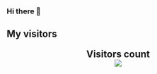 ### Hi there 👋

<!--
**HectorZetino/HectorZetino** is a ✨ _special_ ✨ repository because its `README.md` (this file) appears on your GitHub profile.

Here are some ideas to get you started:

- 🔭 I’m currently working on ...
- 🌱 I’m currently learning ...
- 👯 I’m looking to collaborate on ...
- 🤔 I’m looking for help with ...
- 💬 Ask me about ...
- 📫 How to reach me: ...
- 😄 Pronouns: ...
- ⚡ Fun fact: ...
-->

## My visitors  <p align="center">    Visitors count<br>   <img src="https://profile-counter.glitch.me/sagar-viradiya/count.svg" /> </p>
